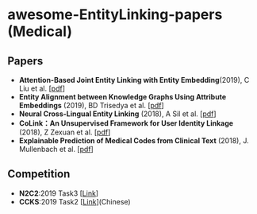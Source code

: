 # awesome-EntityLinking-papers (Medical)

## Papers
- **Attention-Based Joint Entity Linking with Entity Embedding**(2019), C Liu et al. [[pdf](https://www.mdpi.com/2078-2489/10/2/46/pdf)]
- **Entity Alignment between Knowledge Graphs Using Attribute Embeddings** (2019), BD Trisedya et al. [[pdf](https://www.aaai.org/ojs/index.php/AAAI/article/download/3798/3676)]
- **Neural Cross-Lingual Entity Linking** (2018), A Sil et al. [[pdf](https://pdfs.semanticscholar.org/990a/455cdaaaddad4ce88613dd3f3fdf6d4f65e0.pdf)]
- **CoLink：An Unsupervised Framework for User Identity Linkage** (2018), Z Zexuan et al. [[pdf](https://www.aaai.org/ocs/index.php/AAAI/AAAI18/paper/download/17287/16132)]
- **Explainable Prediction of Medical Codes from Clinical Text** (2018), J. Mullenbach et al. [[pdf](https://arxiv.org/pdf/1802.05695.pdf)]

## Competition

- **N2C2**:2019 Task3 [[Link](https://portal.dbmi.hms.harvard.edu/projects/n2c2-2019-t3/)]
- **CCKS**:2019 Task2 [[Link](http://www.ccks2019.cn/)](Chinese)
